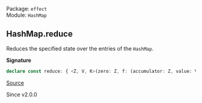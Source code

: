 Package: `effect`<br />
Module: `HashMap`<br />

## HashMap.reduce

Reduces the specified state over the entries of the `HashMap`.

**Signature**

```ts
declare const reduce: { <Z, V, K>(zero: Z, f: (accumulator: Z, value: V, key: K) => Z): (self: HashMap<K, V>) => Z; <K, V, Z>(self: HashMap<K, V>, zero: Z, f: (accumulator: Z, value: V, key: K) => Z): Z; }
```

[Source](https://github.com/Effect-TS/effect/tree/main/packages/effect/src/HashMap.ts#L444)

Since v2.0.0